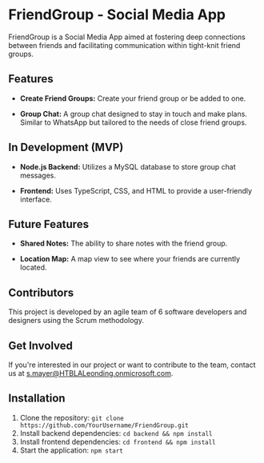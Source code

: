 # FriendGroup - Social Media App

FriendGroup is a Social Media App aimed at fostering deep connections between friends and facilitating communication within tight-knit friend groups.

## Features

- **Create Friend Groups:** Create your friend group or be added to one.
  
- **Group Chat:** A group chat designed to stay in touch and make plans. Similar to WhatsApp but tailored to the needs of close friend groups.

## In Development (MVP)

- **Node.js Backend:** Utilizes a MySQL database to store group chat messages.

- **Frontend:** Uses TypeScript, CSS, and HTML to provide a user-friendly interface.

## Future Features

- **Shared Notes:** The ability to share notes with the friend group.

- **Location Map:** A map view to see where your friends are currently located.

## Contributors

This project is developed by an agile team of 6 software developers and designers using the Scrum methodology.

## Get Involved

If you're interested in our project or want to contribute to the team, contact us at s.mayer@HTBLALeonding.onmicrosoft.com.

## Installation

1. Clone the repository: `git clone https://github.com/YourUsername/FriendGroup.git`
2. Install backend dependencies: `cd backend && npm install`
3. Install frontend dependencies: `cd frontend && npm install`
4. Start the application: `npm start`
